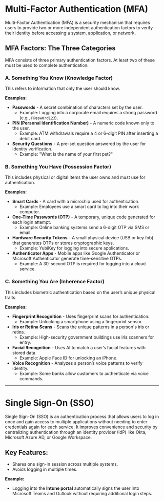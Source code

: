 # Multi-Factor Authentication (MFA)

Multi-Factor Authentication (MFA) is a security mechanism that requires users to provide two or more independent authentication factors to verify their identity before accessing a system, application, or network.

## MFA Factors: The Three Categories
MFA consists of three primary authentication factors. At least two of these must be used to complete authentication.

### A. Something You Know (Knowledge Factor)
This refers to information that only the user should know.

**Examples:**
- **Passwords** - A secret combination of characters set by the user.  
  - Example: Logging into a corporate email requires a strong password (e.g., `P@ssw0rd123`).
- **PIN (Personal Identification Number)** - A numeric code known only to the user.  
  - Example: ATM withdrawals require a 4 or 6-digit PIN after inserting a debit card.
- **Security Questions** - A pre-set question answered by the user for identity verification.  
  - Example: "What is the name of your first pet?"

### B. Something You Have (Possession Factor)
This includes physical or digital items the user owns and must use for authentication.

**Examples:**
- **Smart Cards** - A card with a microchip used for authentication.  
  - Example: Employees use a smart card to log into their work computer.
- **One-Time Passwords (OTP)** - A temporary, unique code generated for each login attempt.  
  - Example: Online banking systems send a 6-digit OTP via SMS or email.
- **Hardware Security Tokens** - A small physical device (USB or key fob) that generates OTPs or stores cryptographic keys.  
  - Example: YubiKey for logging into secure applications.
- **Authenticator Apps** - Mobile apps like Google Authenticator or Microsoft Authenticator generate time-sensitive OTPs.  
  - Example: A 30-second OTP is required for logging into a cloud service.

### C. Something You Are (Inherence Factor)
This includes biometric authentication based on the user’s unique physical traits.

**Examples:**
- **Fingerprint Recognition** - Uses fingerprint scans for authentication.  
  - Example: Unlocking a smartphone using a fingerprint sensor.
- **Iris or Retina Scans** - Scans the unique patterns in a person's iris or retina.  
  - Example: High-security government buildings use iris scanners for entry.
- **Facial Recognition** - Uses AI to match a user’s facial features with stored data.  
  - Example: Apple Face ID for unlocking an iPhone.
- **Voice Recognition** - Analyzes a person’s voice patterns to verify identity.  
  - Example: Some banks allow customers to authenticate via voice commands.

---

# Single Sign-On (SSO)
Single Sign-On (SSO) is an authentication process that allows users to log in once and gain access to multiple applications without needing to enter credentials again for each service. It improves convenience and security by centralizing authentication through an identity provider (IdP) like Okta, Microsoft Azure AD, or Google Workspace.

## Key Features:
- Shares one sign-in session across multiple systems.
- Avoids logging in multiple times.

**Example:**
- Logging into the **Intune portal** automatically signs the user into Microsoft Teams and Outlook without requiring additional login steps.
